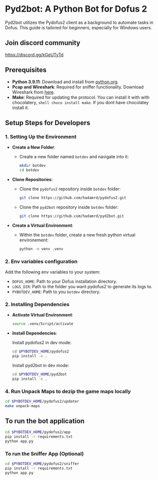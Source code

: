 # Pyd2bot: A Python Bot for Dofus 2

Pyd2bot utilizes the Pydofus2 client as a background to automate tasks in Dofus. This guide is tailored for beginners, especially for Windows users.

## Join discord community

<https://discord.gg/kGeUTyTd>

## Prerequisites

- **Python 3.9.11**: Download and install from [python.org](https://www.python.org/downloads/release/python-3911/).
- **Pcap and Wireshark**: Required for sniffer functionality. Download Wireshark from [here](https://www.wireshark.org/download.html).
- **Make**: Required for updating the protocol. You can install it with with chocolatery, ```shell choco install make```. If you dont have chocolatey install it.

## Setup Steps for Developers

### 1. Setting Up the Environment

- **Create a New Folder**:
  - Create a new folder named `botdev` and navigate into it:

    ```bash
    mkdir botdev
    cd botdev
    ```

- **Clone Repositories**:
  - Clone the `pydofus2` repository inside `botdev` folder:

    ```bash
    git clone https://github.com/hadamrd/pydofus2.git
    ```

  - Clone the `pyd2bot` repository inside `botdev` folder:

    ```bash
    git clone https://github.com/hadamrd/pyd2bot.git
    ```

- **Create a Virtual Environment**:
  - Within the `botdev` folder, create a new fresh python virtual environement:

    ```bash
    python -m venv .venv
    ```

### 2. Env variables configuration

Add the following env variables to your system:

- `DOFUS_HOME`: Path to your Dofus installation directory.
- `LOGS_DIR`: Path to the folder you want pydofus2 to generate its logs to.
- `PYBOTDEV_HOME`: Path to you `botdev` directory.

### 2. Installing Dependencies

- **Activate Virtual Environment**:

   ```bash
   source .venv/Script/activate
    ```

- **Install Dependencies**:

  Install pydofus2 in dev mode:

  ```bash
  cd $PYBOTDEV_HOME/pydofus2
  pip install -e .
  ```

  Install pyd2bot in dev mode:

  ```bash
  cd $PYBOTDEV_HOME/pyd2bot
  pip install -e .
  ```

### 4. Run Unpack Maps to dezip the game maps locally

```bash
cd $PYBOTDEV_HOME/pydofus2/updater
make unpack-maps
```

## To run the bot application

```bash
cd $PYBOTDEV_HOME/pydofus2/app
pip install -r requirements.txt
python app.py
```

### To run the Sniffer App (Optional)

```bash
cd $PYBOTDEV_HOME/pydofus2/sniffer
pip install -r requirements.txt
python app.py
```
